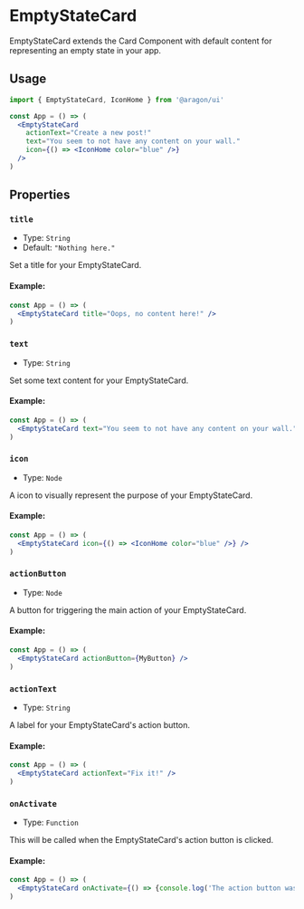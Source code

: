# EmptyStateCard

EmptyStateCard extends the Card Component with default content for representing an empty state in your app. 

## Usage

```jsx
import { EmptyStateCard, IconHome } from '@aragon/ui'

const App = () => (
  <EmptyStateCard
    actionText="Create a new post!"
    text="You seem to not have any content on your wall."
    icon={() => <IconHome color="blue" />}
  />
)
```

## Properties

### `title`

- Type: `String`
- Default: `"Nothing here."`

Set a title for your EmptyStateCard.

#### Example:

```jsx
const App = () => (
  <EmptyStateCard title="Oops, no content here!" />
)
```

### `text`

- Type: `String`

Set some text content for your EmptyStateCard.

#### Example:

```jsx
const App = () => (
  <EmptyStateCard text="You seem to not have any content on your wall." />
)
```

### `icon`

- Type: `Node`

A icon to visually represent the purpose of your EmptyStateCard.

#### Example:

```jsx
const App = () => (
  <EmptyStateCard icon={() => <IconHome color="blue" />} />
)
```

### `actionButton`

- Type: `Node`

A button for triggering the main action of your EmptyStateCard.

#### Example:

```jsx
const App = () => (
  <EmptyStateCard actionButton={MyButton} />
)
```

### `actionText`

- Type: `String`

A label for your EmptyStateCard's action button.

#### Example:

```jsx
const App = () => (
  <EmptyStateCard actionText="Fix it!" />
)
```

### `onActivate`

- Type: `Function`

This will be called when the EmptyStateCard's action button is clicked.

#### Example:

```jsx
const App = () => (
  <EmptyStateCard onActivate={() => {console.log('The action button was clicked!')}} />
)
```
